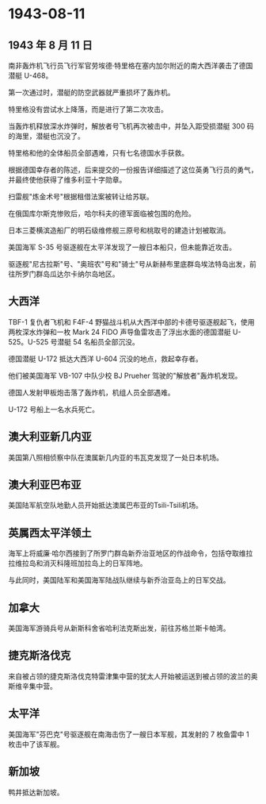 # 1943-08-11

## 1943 年 8 月 11 日

南非轰炸机飞行员飞行军官劳埃德·特里格在塞内加尔附近的南大西洋袭击了德国潜艇
U-468。

第一次通过时，潜艇的防空武器就严重损坏了轰炸机。

特里格没有尝试水上降落，而是进行了第二次攻击。

当轰炸机释放深水炸弹时，解放者号飞机再次被击中，并坠入距受损潜艇 300
码的海里，潜艇也沉没了。

特里格和他的全体船员全部遇难，只有七名德国水手获救。

根据德国幸存者的陈述，后来提交的一份报告详细描述了这位英勇飞行员的勇气，并最终使他获得了维多利亚十字勋章。

扫雷舰"炼金术号"根据租借法案被转让给苏联。

在俄国库尔斯克惨败后，哈尔科夫的德军面临被包围的危险。

日本三菱横滨造船厂的明石级维修舰三原号和桃取号的建造计划被取消。

美国海军 S-35 号驱逐舰在太平洋发现了一艘日本船只，但未能靠近攻击。

驱逐舰"尼古拉斯"号、"奥班农"号和"骑士"号从新赫布里底群岛埃法特岛出发，前往所罗门群岛瓜达尔卡纳尔岛地区。

## 大西洋

TBF-1 复仇者飞机和 F4F-4
野猫战斗机从大西洋中部的卡德号驱逐舰起飞，使用两枚深水炸弹和一枚 Mark 24
FIDO 声导鱼雷攻击了浮出水面的德国潜艇 U-525。U-525 号潜艇 54
名船员全部沉没。

德国潜艇 U-172 抵达大西洋 U-604 沉没的地点，救起幸存者。

他们被美国海军 VB-107 中队少校 BJ Prueher 驾驶的"解放者"轰炸机发现。

德国人发射甲板炮击落了轰炸机，机组人员全部遇难。

U-172 号船上一名水兵死亡。

## 澳大利亚新几内亚

美国第八照相侦察中队在澳属新几内亚的韦瓦克发现了一处日本机场。

## 澳大利亚巴布亚

美国陆军航空队地勤人员开始抵达澳属巴布亚的Tsili-Tsili机场。

## 英属西太平洋领土

海军上将威廉·哈尔西接到了所罗门群岛新乔治亚地区的作战命令，包括夺取维拉拉维拉岛和消灭科隆班加拉岛上的日军阵地。

与此同时，美国陆军和美国海军陆战队继续与新乔治亚岛上的日军交战。

## 加拿大

美国海军游骑兵号从新斯科舍省哈利法克斯出发，前往苏格兰斯卡帕湾。

## 捷克斯洛伐克

来自被占领的捷克斯洛伐克特雷津集中营的犹太人开始被运送到被占领的波兰的奥斯维辛集中营。

## 太平洋

美国海军"芬巴克"号驱逐舰在南海击伤了一艘日本军舰，其发射的 7 枚鱼雷中 1
枚击中了该军舰。

## 新加坡

鸭井抵达新加坡。

